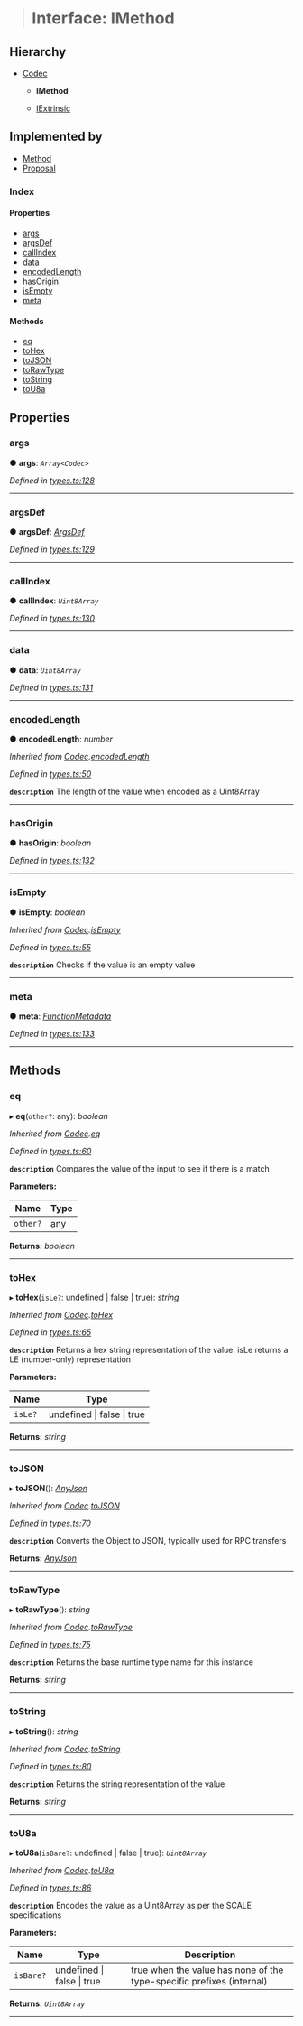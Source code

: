 > # Interface: IMethod

## Hierarchy

* [Codec](_types_.codec.md)

  * **IMethod**

  * [IExtrinsic](_types_.iextrinsic.md)

## Implemented by

* [Method](../classes/_primitive_method_.method.md)
* [Proposal](../classes/_type_proposal_.proposal.md)

### Index

#### Properties

* [args](_types_.imethod.md#args)
* [argsDef](_types_.imethod.md#argsdef)
* [callIndex](_types_.imethod.md#callindex)
* [data](_types_.imethod.md#data)
* [encodedLength](_types_.imethod.md#encodedlength)
* [hasOrigin](_types_.imethod.md#hasorigin)
* [isEmpty](_types_.imethod.md#isempty)
* [meta](_types_.imethod.md#meta)

#### Methods

* [eq](_types_.imethod.md#eq)
* [toHex](_types_.imethod.md#tohex)
* [toJSON](_types_.imethod.md#tojson)
* [toRawType](_types_.imethod.md#torawtype)
* [toString](_types_.imethod.md#tostring)
* [toU8a](_types_.imethod.md#tou8a)

## Properties

###  args

● **args**: *`Array<Codec>`*

*Defined in [types.ts:128](https://github.com/polkadot-js/api/blob/b517613/packages/types/src/types.ts#L128)*

___

###  argsDef

● **argsDef**: *[ArgsDef](_types_.argsdef.md)*

*Defined in [types.ts:129](https://github.com/polkadot-js/api/blob/b517613/packages/types/src/types.ts#L129)*

___

###  callIndex

● **callIndex**: *`Uint8Array`*

*Defined in [types.ts:130](https://github.com/polkadot-js/api/blob/b517613/packages/types/src/types.ts#L130)*

___

###  data

● **data**: *`Uint8Array`*

*Defined in [types.ts:131](https://github.com/polkadot-js/api/blob/b517613/packages/types/src/types.ts#L131)*

___

###  encodedLength

● **encodedLength**: *number*

*Inherited from [Codec](_types_.codec.md).[encodedLength](_types_.codec.md#encodedlength)*

*Defined in [types.ts:50](https://github.com/polkadot-js/api/blob/b517613/packages/types/src/types.ts#L50)*

**`description`** The length of the value when encoded as a Uint8Array

___

###  hasOrigin

● **hasOrigin**: *boolean*

*Defined in [types.ts:132](https://github.com/polkadot-js/api/blob/b517613/packages/types/src/types.ts#L132)*

___

###  isEmpty

● **isEmpty**: *boolean*

*Inherited from [Codec](_types_.codec.md).[isEmpty](_types_.codec.md#isempty)*

*Defined in [types.ts:55](https://github.com/polkadot-js/api/blob/b517613/packages/types/src/types.ts#L55)*

**`description`** Checks if the value is an empty value

___

###  meta

● **meta**: *[FunctionMetadata](../classes/_metadata_v1_calls_.functionmetadata.md)*

*Defined in [types.ts:133](https://github.com/polkadot-js/api/blob/b517613/packages/types/src/types.ts#L133)*

___

## Methods

###  eq

▸ **eq**(`other?`: any): *boolean*

*Inherited from [Codec](_types_.codec.md).[eq](_types_.codec.md#eq)*

*Defined in [types.ts:60](https://github.com/polkadot-js/api/blob/b517613/packages/types/src/types.ts#L60)*

**`description`** Compares the value of the input to see if there is a match

**Parameters:**

Name | Type |
------ | ------ |
`other?` | any |

**Returns:** *boolean*

___

###  toHex

▸ **toHex**(`isLe?`: undefined | false | true): *string*

*Inherited from [Codec](_types_.codec.md).[toHex](_types_.codec.md#tohex)*

*Defined in [types.ts:65](https://github.com/polkadot-js/api/blob/b517613/packages/types/src/types.ts#L65)*

**`description`** Returns a hex string representation of the value. isLe returns a LE (number-only) representation

**Parameters:**

Name | Type |
------ | ------ |
`isLe?` | undefined \| false \| true |

**Returns:** *string*

___

###  toJSON

▸ **toJSON**(): *[AnyJson](../modules/_types_.md#anyjson)*

*Inherited from [Codec](_types_.codec.md).[toJSON](_types_.codec.md#tojson)*

*Defined in [types.ts:70](https://github.com/polkadot-js/api/blob/b517613/packages/types/src/types.ts#L70)*

**`description`** Converts the Object to JSON, typically used for RPC transfers

**Returns:** *[AnyJson](../modules/_types_.md#anyjson)*

___

###  toRawType

▸ **toRawType**(): *string*

*Inherited from [Codec](_types_.codec.md).[toRawType](_types_.codec.md#torawtype)*

*Defined in [types.ts:75](https://github.com/polkadot-js/api/blob/b517613/packages/types/src/types.ts#L75)*

**`description`** Returns the base runtime type name for this instance

**Returns:** *string*

___

###  toString

▸ **toString**(): *string*

*Inherited from [Codec](_types_.codec.md).[toString](_types_.codec.md#tostring)*

*Defined in [types.ts:80](https://github.com/polkadot-js/api/blob/b517613/packages/types/src/types.ts#L80)*

**`description`** Returns the string representation of the value

**Returns:** *string*

___

###  toU8a

▸ **toU8a**(`isBare?`: undefined | false | true): *`Uint8Array`*

*Inherited from [Codec](_types_.codec.md).[toU8a](_types_.codec.md#tou8a)*

*Defined in [types.ts:86](https://github.com/polkadot-js/api/blob/b517613/packages/types/src/types.ts#L86)*

**`description`** Encodes the value as a Uint8Array as per the SCALE specifications

**Parameters:**

Name | Type | Description |
------ | ------ | ------ |
`isBare?` | undefined \| false \| true | true when the value has none of the type-specific prefixes (internal)  |

**Returns:** *`Uint8Array`*

___